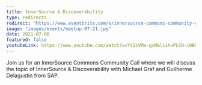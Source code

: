 ```yaml
---
title: InnerSource & Discoverability
type: redirects
redirect: "https://www.eventbrite.com/e/innersource-commons-community-call-innersource-discoverability-tickets-157588642873?utm-campaign=social&utm-content=attendeeshare&utm-medium=discovery&utm-term=listing&utm-source=cp&aff=escb"
image: "images/events/meetup-07-21.jpg"
date: 2021-07-06
featured: false
youtubeLink: https://www.youtube.com/watch?v=Yi2iVMa-gxM&list=PLCH-i0B0otNR90HDn8D9PsnQNE1r3JiUE
---
```


Join us for an InnerSource Commons Community Call where we will discuss the topic of InnerSource & Discoverability with Michael Graf and Guilherme Delagustin from SAP.
